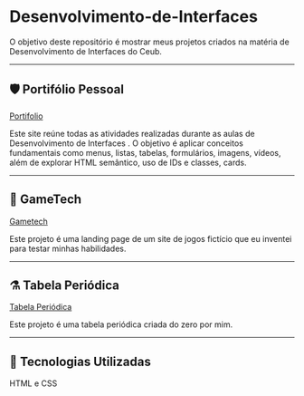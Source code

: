 # Desenvolvimento-de-Interfaces

O objetivo deste repositório é mostrar meus projetos criados na matéria de Desenvolvimento de Interfaces do Ceub.

---

## 🛡️ **Portifólio Pessoal**

[Portifolio](https://portifolio-ana-julia-alemar.netlify.app/)

Este site reúne todas as atividades realizadas durante as aulas de Desenvolvimento de Interfaces . O objetivo é aplicar conceitos fundamentais como menus, listas, tabelas, formulários, imagens, vídeos, além de explorar HTML semântico, uso de IDs e classes, cards.

---

## 🌟 **GameTech**

[Gametech](https://gametech-ana-julia.netlify.app)

Este projeto é uma landing page de um site de jogos fictício que eu inventei para testar minhas habilidades.

---
## ⚗️ **Tabela Periódica**

[Tabela Periódica](https://tabela-periodica-ana-julia.netlify.app)

Este projeto é uma tabela periódica criada do zero por mim.

---

## 🚀 **Tecnologias Utilizadas**

HTML e CSS

